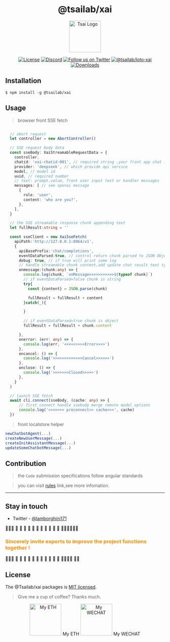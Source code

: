 <h1 align="center">@tsailab/xai</h1>
<p align="center" >
  <a href="https://github.com/tsai-plat" target="blank">
    <img src="https://ucarecdn.com/eac2c945-177d-4fc9-8bc1-fa2be48ad3a2/lotolab_golden.svg" width="100" alt="Tsai Logo" />
  </a>
</p>

<p align="center">
  <a href="https://www.npmjs.com/~tsailab" target="_blank"><img src="https://img.shields.io/npm/l/%40tsailab%2Fxai?color=%23FFDEAD&label=License" alt="License" /></a>
  <a href="https://discord.gg/lotolab" target="_blank"><img src="https://img.shields.io/badge/discord-online-brightgreen.svg" alt="Discord"/></a>
  <a href="https://x.com/lamborghini171" target="_blank"><img src="https://img.shields.io/twitter/follow/nestframework.svg?style=social&label=Follow" alt="Follow us on Twitter"></a>  
  <a href="https://www.npmjs.com/~tsailab" target="_blank"><img src="https://img.shields.io/npm/v/%40tsailab%2Fxai" alt="@tsailab/loto-xai" /></a>
  <a href="https://www.npmjs.com/~tsailab" target="_blank"><img src="https://img.shields.io/npm/dy/%40tsailab%2Fxai?style=flat&logoColor=%23FA0809" alt="Downloads" /></a>
</p>

## Installation

```
$ npm install -g @tsailab/xai
```

## Usage

> browser front SSE fetch

```ts

  // abort request
  let controller = new AbortController()

  // SSE request body data
  const sseBody: XaiStreamableRequestData = {
    controller,
    chatid: 'xai-chatid-001', // required string ,your front app chat id
    provider: 'deepseek', // which provide api service 
    model, // model id 
    uuid, // required number 
    // text: prompt.value, front user input text or handler messages 
    messages: [ // see openai message
      {
        role: 'user',
        content: 'who are you?', 
      },
    ],
  }

  // the SSE streamable response chunk appending text
  let fullResult:string = ''

  const sseClient = new XaiSseFetch(
    apiPath:'http://127.0.0.1:8964/v1',
    { 
      apiBasePrefix:'chat/completions',
      eventDataParsed:true, // control return chunk parsed to JSON Object OR string
      debug: true, // if true will print some log
      // handle streamable chunk content,add update chat result text typed.
      onmessage:(chunk:any) => {
        console.log(chunk, `onMessage>>>>>>>>>>>${typeof chunk}`)
        // if eventDataParsed=false chunk is string
        try{
          const {content} = JSON.parse(chunk)

          fullResult = fullResult + content
        }catch(_){

        }

        // if eventDataParsed=true chunk is object
        fullResult = fullResult + chunk.content

      },
      onerror: (err: any) => {
        console.log(err, '<<<<<>>>>Error>>>>')
      },
      oncancel: () => {
        console.log('>>>>>>>>>>>>>Cancel>>>>>>')
      },
      onclose: () => {
        console.log('>>>>>>>Closed>>>>>')
      },
    }
  )

  // launch SSE fetch
  await cli.connect(sseBody, (cache: any) => {
      // first connect handle ssebody merge remote model options 
      console.log('>>>>>>> preconnect>> cache>>>', cache)
  })


```

> front localstore helper 

```ts
newChatbotAgent(...)
createNewUserMessage(...)
createInitAssistantMessage(...)
updateSomeChatbotMessage(...)
```

## Contribution 

> the `Code` submission specifications follow angular standards

> you can visit [rules](https://github.com/tsai-plat/.github/blob/main/wiki/commit-rules.md) link,see more infomation. 

------

## Stay in touch

- Twitter - [@lamborghini171](https://twitter.com/lamborghini171)

:revolving_hearts::revolving_hearts::revolving_hearts: :raising_hand: :raising_hand: :raising_hand: :raising_hand: :raising_hand: :raising_hand: :raising_hand: :raising_hand: :raising_hand: :raising_hand: :raising_hand: :raising_hand::raising_hand::raising_hand::revolving_hearts::revolving_hearts::revolving_hearts:

<font color="#ff8f00"><h3>Sincerely invite experts to improve the project functions together !</h3></font>

:revolving_hearts::revolving_hearts::revolving_hearts: :raising_hand: :raising_hand: :raising_hand: :raising_hand: :raising_hand: :raising_hand: :raising_hand: :raising_hand: :raising_hand: :raising_hand: :raising_hand: :raising_hand::raising_hand::raising_hand::revolving_hearts: :revolving_hearts::revolving_hearts:

## License

The @Tsailab/xai packages is [MIT licensed](LICENSE).

> Give me a cup of coffee? Thanks much.

<center>
  <span>  
    <img src="https://ucarecdn.com/8dd30913-02fb-4d06-b341-759e186a611a/lanberyethda59.png" width="100" height="100" alt="My ETH"/>
    <span> My ETH </span>
  </span>


  <span>
    <img src="https://ucarecdn.com/f0adc5e7-0b87-4f9a-825a-166a480a9bc8/lanberywechattoll.png" width="100" height="100" alt="My WECHAT"/>
    <span> My WECHAT </span>
  </span>
</center>

